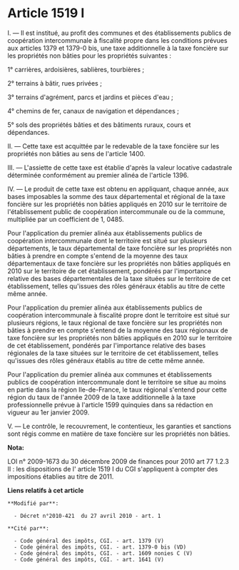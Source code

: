 # Article 1519 I

I. ― Il est institué, au profit des communes et des établissements publics de coopération intercommunale à fiscalité propre
dans les conditions prévues aux articles 1379 et 1379-0 bis, une taxe additionnelle à la taxe foncière sur les propriétés non
bâties pour les propriétés suivantes : 

1° carrières, ardoisières, sablières, tourbières ; 

2° terrains à bâtir, rues privées ; 

3° terrains d'agrément, parcs et jardins et pièces d'eau ; 

4° chemins de fer, canaux de navigation et dépendances ; 

5° sols des propriétés bâties et des bâtiments ruraux, cours et dépendances. 

II. ― Cette taxe est acquittée par le redevable de la taxe foncière sur les propriétés non bâties au sens de l'article 1400. 

III. ― L'assiette de cette taxe est établie d'après la valeur locative cadastrale déterminée conformément au premier alinéa
de l'article 1396. 

IV. ― Le produit de cette taxe est obtenu en appliquant, chaque année, aux bases imposables la somme des taux départemental
et régional de la taxe foncière sur les propriétés non bâties appliqués en 2010 sur le territoire de l'établissement public
de coopération intercommunale ou de la commune, multipliée par un coefficient de 1, 0485. 

Pour l'application du premier alinéa aux établissements publics de coopération intercommunale dont le territoire est situé
sur plusieurs départements, le taux départemental de taxe foncière sur les propriétés non bâties à prendre en compte s'entend
de la moyenne des taux départementaux de taxe foncière sur les propriétés non bâties appliqués en 2010 sur le territoire de
cet établissement, pondérés par l'importance relative des bases départementales de la taxe situées sur le territoire de cet
établissement, telles qu'issues des rôles généraux établis au titre de cette même année. 

Pour l'application du premier alinéa aux établissements publics de coopération intercommunale à fiscalité propre dont le
territoire est situé sur plusieurs régions, le taux régional de taxe foncière sur les propriétés non bâties à prendre en
compte s'entend de la moyenne des taux régionaux de taxe foncière sur les propriétés non bâties appliqués en 2010 sur le
territoire de cet établissement, pondérés par l'importance relative des bases régionales de la taxe situées sur le territoire
de cet établissement, telles qu'issues des rôles généraux établis au titre de cette même année. 

Pour l'application du premier alinéa aux communes et établissements publics de coopération intercommunale dont le territoire
se situe au moins en partie dans la région Ile-de-France, le taux régional s'entend pour cette région du taux de l'année 2009
de la taxe additionnelle à la taxe professionnelle prévue à l'article 1599 quinquies dans sa rédaction en vigueur au 1er
janvier 2009. 

V. ― Le contrôle, le recouvrement, le contentieux, les garanties et sanctions sont régis comme en matière de taxe foncière
sur les propriétés non bâties.

**Nota:**

LOI n° 2009-1673 du 30 décembre 2009 de finances pour 2010 art 77 1.2.3  II  : les dispositions de l' article 1519 I du CGI
s'appliquent à compter des impositions établies au titre de 2011.

**Liens relatifs à cet article**

	**Modifié par**:

	  - Décret n°2010-421  du 27 avril 2010 - art. 1

	**Cité par**:

	  - Code général des impôts, CGI. - art. 1379 (V)
	  - Code général des impôts, CGI. - art. 1379-0 bis (VD)
	  - Code général des impôts, CGI. - art. 1609 nonies C (V)
	  - Code général des impôts, CGI. - art. 1641 (V)
